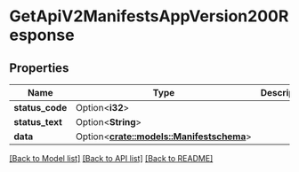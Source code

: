 # GetApiV2ManifestsAppVersion200Response

## Properties

Name | Type | Description | Notes
------------ | ------------- | ------------- | -------------
**status_code** | Option<**i32**> |  | [optional]
**status_text** | Option<**String**> |  | [optional]
**data** | Option<[**crate::models::Manifestschema**](manifestschema.md)> |  | [optional]

[[Back to Model list]](../README.md#documentation-for-models) [[Back to API list]](../README.md#documentation-for-api-endpoints) [[Back to README]](../README.md)


